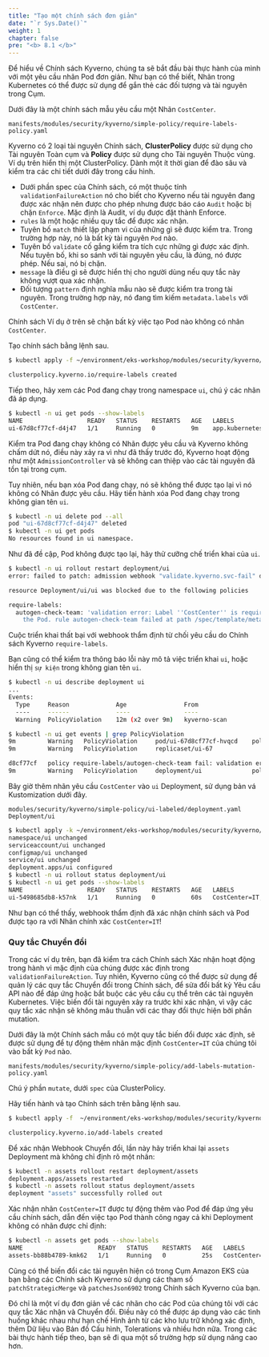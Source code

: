 ```yaml
---
title: "Tạo một chính sách đơn giản"
date: "`r Sys.Date()`"
weight: 1
chapter: false
pre: "<b> 8.1 </b>"
---
```


Để hiểu về Chính sách Kyverno, chúng ta sẽ bắt đầu bài thực hành của mình với một yêu cầu nhãn Pod đơn giản. Như bạn có thể biết, Nhãn trong Kubernetes có thể được sử dụng để gắn thẻ các đối tượng và tài nguyên trong Cụm.

Dưới đây là một chính sách mẫu yêu cầu một Nhãn `CostCenter`.

```file
manifests/modules/security/kyverno/simple-policy/require-labels-policy.yaml
```

Kyverno có 2 loại tài nguyên Chính sách, **ClusterPolicy** được sử dụng cho Tài nguyên Toàn cụm và **Policy** được sử dụng cho Tài nguyên Thuộc vùng. Ví dụ trên hiển thị một ClusterPolicy. Dành một ít thời gian để đào sâu và kiểm tra các chi tiết dưới đây trong cấu hình.

- Dưới phần spec của Chính sách, có một thuộc tính `validationFailureAction` nó cho biết cho Kyverno nếu tài nguyên đang được xác nhận nên được cho phép nhưng được báo cáo `Audit` hoặc bị chặn `Enforce`. Mặc định là Audit, ví dụ được đặt thành Enforce.
- `rules` là một hoặc nhiều quy tắc để được xác nhận.
- Tuyên bố `match` thiết lập phạm vi của những gì sẽ được kiểm tra. Trong trường hợp này, nó là bất kỳ tài nguyên `Pod` nào.
- Tuyên bố `validate` cố gắng kiểm tra tích cực những gì được xác định. Nếu tuyên bố, khi so sánh với tài nguyên yêu cầu, là đúng, nó được phép. Nếu sai, nó bị chặn.
- `message` là điều gì sẽ được hiển thị cho người dùng nếu quy tắc này không vượt qua xác nhận.
- Đối tượng `pattern` định nghĩa mẫu nào sẽ được kiểm tra trong tài nguyên. Trong trường hợp này, nó đang tìm kiếm `metadata.labels` với `CostCenter`.

Chính sách Ví dụ ở trên sẽ chặn bất kỳ việc tạo Pod nào không có nhãn `CostCenter`.

Tạo chính sách bằng lệnh sau.

```bash
$ kubectl apply -f ~/environment/eks-workshop/modules/security/kyverno/simple-policy/require-labels-policy.yaml

clusterpolicy.kyverno.io/require-labels created
```

Tiếp theo, hãy xem các Pod đang chạy trong namespace `ui`, chú ý các nhãn đã áp dụng.

```bash
$ kubectl -n ui get pods --show-labels
NAME                  READY   STATUS    RESTARTS   AGE   LABELS
ui-67d8cf77cf-d4j47   1/1     Running   0          9m    app.kubernetes.io/component=service,app.kubernetes.io/created-by=eks-workshop,app.kubernetes.io/instance=ui,app.kubernetes.io/name=ui,pod-template-hash=67d8cf77cf
```

Kiểm tra Pod đang chạy không có Nhãn được yêu cầu và Kyverno không chấm dứt nó, điều này xảy ra vì như đã thấy trước đó, Kyverno hoạt động như một `AdmissionController` và sẽ không can thiệp vào các tài nguyên đã tồn tại trong cụm.

Tuy nhiên, nếu bạn xóa Pod đang chạy, nó sẽ không thể được tạo lại vì nó không có Nhãn được yêu cầu. Hãy tiến hành xóa Pod đang chạy trong không gian tên `ui`.

```bash
$ kubectl -n ui delete pod --all
pod "ui-67d8cf77cf-d4j47" deleted
$ kubectl -n ui get pods
No resources found in ui namespace.
```

Như đã đề cập, Pod không được tạo lại, hãy thử cưỡng chế triển khai của `ui`.

```bash expectError=true
$ kubectl -n ui rollout restart deployment/ui
error: failed to patch: admission webhook "validate.kyverno.svc-fail" denied the request: 

resource Deployment/ui/ui was blocked due to the following policies 

require-labels:
  autogen-check-team: 'validation error: Label ''CostCenter'' is required to deploy
    the Pod. rule autogen-check-team failed at path /spec/template/metadata/labels/CostCenter/'
```

Cuộc triển khai thất bại với webhook thẩm định từ chối yêu cầu do Chính sách Kyverno `require-labels`.

Bạn cũng có thể kiểm tra thông báo lỗi này mô tả việc triển khai `ui`, hoặc hiển thị `sự kiện` trong không gian tên `ui`.

```bash
$ kubectl -n ui describe deployment ui
...
Events:
  Type     Reason             Age                From                   Message
  ----     ------             ----               ----                   -------
  Warning  PolicyViolation    12m (x2 over 9m)   kyverno-scan           policy require-labels/autogen-check-team fail: validation error: Label 'CostCenter' is required to deploy the Pod. rule autogen-check-team failed at path /spec/template/metadata/labels/CostCenter/

$ kubectl -n ui get events | grep PolicyViolation
9m         Warning   PolicyViolation     pod/ui-67d8cf77cf-hvqcd    policy require-labels/check-team fail: validation error: Label 'CostCenter' is required to deploy the Pod. rule check-team failed at path /metadata/labels/CostCenter/
9m         Warning   PolicyViolation     replicaset/ui-67

d8cf77cf   policy require-labels/autogen-check-team fail: validation error: Label 'CostCenter' is required to deploy the Pod. rule autogen-check-team failed at path /spec/template/metadata/labels/CostCenter/
9m         Warning   PolicyViolation     deployment/ui              policy require-labels/autogen-check-team fail: validation error: Label 'CostCenter' is required to deploy the Pod. rule autogen-check-team failed at path /spec/template/metadata/labels/CostCenter/
```

Bây giờ thêm nhãn yêu cầu `CostCenter` vào `ui` Deployment, sử dụng bản vá Kustomization dưới đây.

```kustomization
modules/security/kyverno/simple-policy/ui-labeled/deployment.yaml
Deployment/ui
```

```bash
$ kubectl apply -k ~/environment/eks-workshop/modules/security/kyverno/simple-policy/ui-labeled
namespace/ui unchanged
serviceaccount/ui unchanged
configmap/ui unchanged
service/ui unchanged
deployment.apps/ui configured
$ kubectl -n ui rollout status deployment/ui
$ kubectl -n ui get pods --show-labels
NAME                  READY   STATUS    RESTARTS   AGE   LABELS
ui-5498685db8-k57nk   1/1     Running   0          60s   CostCenter=IT,app.kubernetes.io/component=service,app.kubernetes.io/created-by=eks-workshop,app.kubernetes.io/instance=ui,app.kubernetes.io/name=ui,pod-template-hash=5498685db8
```

Như bạn có thể thấy, webhook thẩm định đã xác nhận chính sách và Pod được tạo ra với Nhãn chính xác `CostCenter=IT`!

### Quy tắc Chuyển đổi

Trong các ví dụ trên, bạn đã kiểm tra cách Chính sách Xác nhận hoạt động trong hành vi mặc định của chúng được xác định trong `validationFailureAction`. Tuy nhiên, Kyverno cũng có thể được sử dụng để quản lý các quy tắc Chuyển đổi trong Chính sách, để sửa đổi bất kỳ Yêu cầu API nào để đáp ứng hoặc bắt buộc các yêu cầu cụ thể trên các tài nguyên Kubernetes. Việc biến đổi tài nguyên xảy ra trước khi xác nhận, vì vậy các quy tắc xác nhận sẽ không mâu thuẫn với các thay đổi thực hiện bởi phần mutation.

Dưới đây là một Chính sách mẫu có một quy tắc biến đổi được xác định, sẽ được sử dụng để tự động thêm nhãn mặc định `CostCenter=IT` của chúng tôi vào bất kỳ `Pod` nào.

```file
manifests/modules/security/kyverno/simple-policy/add-labels-mutation-policy.yaml
```

Chú ý phần `mutate`, dưới `spec` của ClusterPolicy.

Hãy tiến hành và tạo Chính sách trên bằng lệnh sau.

```bash
$ kubectl apply -f  ~/environment/eks-workshop/modules/security/kyverno/simple-policy/add-labels-mutation-policy.yaml

clusterpolicy.kyverno.io/add-labels created
```

Để xác nhận Webhook Chuyển đổi, lần này hãy triển khai lại `assets` Deployment mà không chỉ định rõ một nhãn:

```bash
$ kubectl -n assets rollout restart deployment/assets
deployment.apps/assets restarted
$ kubectl -n assets rollout status deployment/assets
deployment "assets" successfully rolled out
```

Xác nhận nhãn `CostCenter=IT` được tự động thêm vào Pod để đáp ứng yêu cầu chính sách, dẫn đến việc tạo Pod thành công ngay cả khi Deployment không có nhãn được chỉ định:

```bash
$ kubectl -n assets get pods --show-labels 
NAME                     READY   STATUS    RESTARTS   AGE   LABELS
assets-bb88b4789-kmk62   1/1     Running   0          25s   CostCenter=IT,app.kubernetes.io/component=service,app.kubernetes.io/created-by=eks-workshop,app.kubernetes.io/instance=assets,app.kubernetes.io/name=assets,pod-template-hash=bb88b4789
```

Cũng có thể biến đổi các tài nguyên hiện có trong Cụm Amazon EKS của bạn bằng các Chính sách Kyverno sử dụng các tham số `patchStrategicMerge` và `patchesJson6902` trong Chính sách Kyverno của bạn.

Đó chỉ là một ví dụ đơn giản về các nhãn cho các Pod của chúng tôi với các quy tắc Xác nhận và Chuyển đổi. Điều này có thể được áp dụng vào các tình huống khác nhau như hạn chế Hình ảnh từ các kho lưu trữ không xác định, thêm Dữ liệu vào Bản đồ Cấu hình, Tolerations và nhiều hơn nữa. Trong các bài thực hành tiếp theo, bạn sẽ đi qua một số trường hợp sử dụng nâng cao hơn.